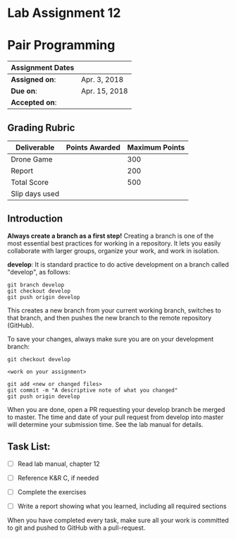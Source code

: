 # Lab Assignment 12
# Pair Programming

| Assignment Dates | |
| --- | --- |
|**Assigned on**: | Apr. 3, 2018 |
|**Due on**: | Apr. 15, 2018 |
|**Accepted on**: | |


## Grading Rubric

|Deliverable | Points Awarded | Maximum Points |
|---|---|---|
| Drone Game | | 300 |
| Report | | 200 |
| Total Score | | 500 |
| Slip days used | | |

## Introduction

**Always create a branch as a first step!** Creating a branch is one of the most essential best practices for working in a repository. It lets you easily collaborate with larger groups, organize your work, and work in isolation.

**develop**: It is standard practice to do active development on a branch called "develop", as follows:

    git branch develop
    git checkout develop
    git push origin develop

This creates a new branch from your current working branch, switches to that branch, and then pushes the new branch to the remote repository (GitHub).

To save your changes, always make sure you are on your development branch:

    git checkout develop

    <work on your assignment>

    git add <new or changed files>
    git commit -m "A descriptive note of what you changed"
    git push origin develop

When you are done, open a PR requesting your develop branch be merged to master.
The time and date of your pull request from develop into master will determine your submission time. See the lab manual for details.


## Task List:
- [ ] Read lab manual, chapter 12
- [ ] Reference K&R C, if needed
- [ ] Complete the exercises
- [ ] Write a report showing what you learned, including all required sections


When you have completed every task, make sure all your work is committed to git and pushed to GitHub with a pull-request.